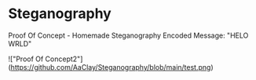 # Steganography
Proof Of Concept - Homemade Steganography
Encoded Message: "HELO WRLD"

!["Proof Of Concept2"] (https://github.com/AaClay/Steganography/blob/main/test.png)
